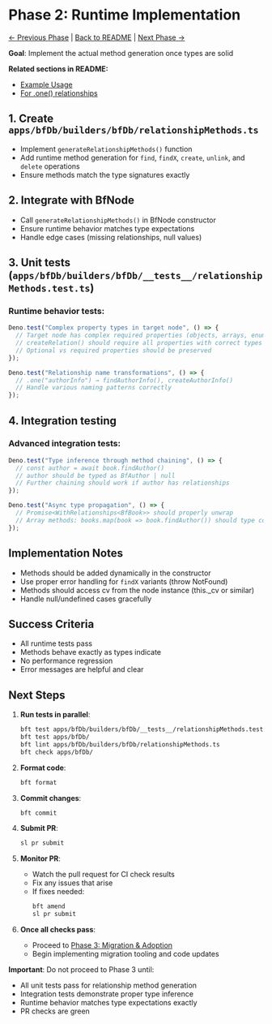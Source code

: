 # Phase 2: Runtime Implementation

[← Previous Phase](./phase-1-type-system-foundation.md) |
[Back to README](./README.md) | [Next Phase →](./phase-3-migration-adoption.md)

**Goal**: Implement the actual method generation once types are solid

**Related sections in README:**

- [Example Usage](./README.md#example-usage)
- [For .one() relationships](./README.md#for-one-relationships)

## 1. Create `apps/bfDb/builders/bfDb/relationshipMethods.ts`

- Implement `generateRelationshipMethods()` function
- Add runtime method generation for `find`, `findX`, `create`, `unlink`, and
  `delete` operations
- Ensure methods match the type signatures exactly

## 2. Integrate with BfNode

- Call `generateRelationshipMethods()` in BfNode constructor
- Ensure runtime behavior matches type expectations
- Handle edge cases (missing relationships, null values)

## 3. Unit tests (`apps/bfDb/builders/bfDb/__tests__/relationshipMethods.test.ts`)

### Runtime behavior tests:

```typescript
Deno.test("Complex property types in target node", () => {
  // Target node has complex required properties (objects, arrays, enums)
  // createRelation() should require all properties with correct types
  // Optional vs required properties should be preserved
});

Deno.test("Relationship name transformations", () => {
  // .one("authorInfo") → findAuthorInfo(), createAuthorInfo()
  // Handle various naming patterns correctly
});
```

## 4. Integration testing

### Advanced integration tests:

```typescript
Deno.test("Type inference through method chaining", () => {
  // const author = await book.findAuthor()
  // author should be typed as BfAuthor | null
  // Further chaining should work if author has relationships
});

Deno.test("Async type propagation", () => {
  // Promise<WithRelationships<BfBook>> should properly unwrap
  // Array methods: books.map(book => book.findAuthor()) should type correctly
});
```

## Implementation Notes

- Methods should be added dynamically in the constructor
- Use proper error handling for `findX` variants (throw NotFound)
- Methods should access cv from the node instance (this._cv or similar)
- Handle null/undefined cases gracefully

## Success Criteria

- All runtime tests pass
- Methods behave exactly as types indicate
- No performance regression
- Error messages are helpful and clear

## Next Steps

1. **Run tests in parallel**:
   ```bash
   bft test apps/bfDb/builders/bfDb/__tests__/relationshipMethods.test.ts
   bft test apps/bfDb/
   bft lint apps/bfDb/builders/bfDb/relationshipMethods.ts
   bft check apps/bfDb/
   ```

2. **Format code**:
   ```bash
   bft format
   ```

3. **Commit changes**:
   ```bash
   bft commit
   ```

4. **Submit PR**:
   ```bash
   sl pr submit
   ```

5. **Monitor PR**:
   - Watch the pull request for CI check results
   - Fix any issues that arise
   - If fixes needed:
     ```bash
     bft amend
     sl pr submit
     ```

6. **Once all checks pass**:
   - Proceed to [Phase 3: Migration & Adoption](./phase-3-migration-adoption.md)
   - Begin implementing migration tooling and code updates

**Important**: Do not proceed to Phase 3 until:

- All unit tests pass for relationship method generation
- Integration tests demonstrate proper type inference
- Runtime behavior matches type expectations exactly
- PR checks are green

